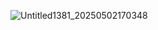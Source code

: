 ![Untitled1381_20250502170348](https://github.com/user-attachments/assets/e3ea1cd7-6d11-4ca1-9e89-4612fdc97512)

